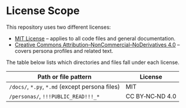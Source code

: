 # License Scope

This repository uses two different licenses:

* [MIT License](LICENSE_CODE) – applies to all code files and general documentation.
* [Creative Commons Attribution–NonCommercial–NoDerivatives 4.0](LICENSE_PERSONAS) – covers persona profiles and related text.

The table below lists which directories and files fall under each license.

| Path or file pattern | License |
|---------------------|---------|
| `/docs/`, `*.py`, `*.md` (except persona files) | MIT |
| `/personas/`, `!!!PUBLIC_READ!!!_*` | CC BY‑NC‑ND 4.0 |


